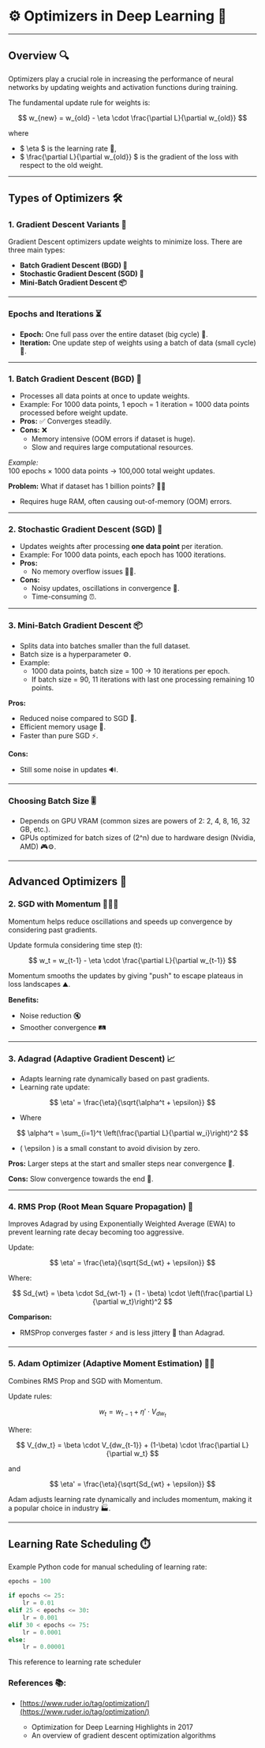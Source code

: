 # ⚙️ Optimizers in Deep Learning 🚀

---

## Overview 🔍

Optimizers play a crucial role in increasing the performance of neural networks by updating weights and activation functions during training.

The fundamental update rule for weights is:

$$
w_{new} = w_{old} - \eta \cdot \frac{\partial L}{\partial w_{old}}
$$

where  
- $ \eta $ is the learning rate 🎯,  
- $ \frac{\partial L}{\partial w_{old}} $ is the gradient of the loss with respect to the old weight.

---

## Types of Optimizers 🛠️

### 1. Gradient Descent Variants 🔄

Gradient Descent optimizers update weights to minimize loss. There are three main types:

- **Batch Gradient Descent (BGD) 🧮**
- **Stochastic Gradient Descent (SGD) 🎲**
- **Mini-Batch Gradient Descent 📦**

---

### Epochs and Iterations ⏳

- **Epoch:** One full pass over the entire dataset (big cycle) 🔄.
- **Iteration:** One update step of weights using a batch of data (small cycle) 🔁.

---

### 1. Batch Gradient Descent (BGD) 🧮

- Processes all data points at once to update weights.
- Example: For 1000 data points, 1 epoch = 1 iteration = 1000 data points processed before weight update.
- **Pros:** ✅ Converges steadily.
- **Cons:** ❌  
  - Memory intensive (OOM errors if dataset is huge).  
  - Slow and requires large computational resources.

*Example:*  
100 epochs × 1000 data points → 100,000 total weight updates.

**Problem:** What if dataset has 1 billion points? 🧠💥  
- Requires huge RAM, often causing out-of-memory (OOM) errors.

---

### 2. Stochastic Gradient Descent (SGD) 🎲

- Updates weights after processing **one data point** per iteration.
- Example: For 1000 data points, each epoch has 1000 iterations.
- **Pros:**  
  - No memory overflow issues 🧠❌.  
- **Cons:**  
  - Noisy updates, oscillations in convergence 🎢.  
  - Time-consuming ⏰.

---

### 3. Mini-Batch Gradient Descent 📦

- Splits data into batches smaller than the full dataset.
- Batch size is a hyperparameter ⚙️.
- Example:  
  - 1000 data points, batch size = 100 → 10 iterations per epoch.  
  - If batch size = 90, 11 iterations with last one processing remaining 10 points.

**Pros:**

- Reduced noise compared to SGD 🔕.
- Efficient memory usage 💾.
- Faster than pure SGD ⚡.

**Cons:**

- Still some noise in updates 🔊.

---

### Choosing Batch Size 🎚️

- Depends on GPU VRAM (common sizes are powers of 2: 2, 4, 8, 16, 32 GB, etc.).
- GPUs optimized for batch sizes of \(2^n\) due to hardware design (Nvidia, AMD) 🎮⚙️.

---

## Advanced Optimizers 🚀

### 2. SGD with Momentum 🏃‍♂️💨

Momentum helps reduce oscillations and speeds up convergence by considering past gradients.

Update formula considering time step \(t\):

$$
w_t = w_{t-1} - \eta \cdot \frac{\partial L}{\partial w_{t-1}}
$$

Momentum smooths the updates by giving "push" to escape plateaus in loss landscapes ⛰️.

**Benefits:**

- Noise reduction 🔇
- Smoother convergence 🛤️

---

### 3. Adagrad (Adaptive Gradient Descent) 📈

- Adapts learning rate dynamically based on past gradients.
- Learning rate update:

$$
\eta' = \frac{\eta}{\sqrt{\alpha^t + \epsilon}}
$$

- Where

$$
\alpha^t = \sum_{i=1}^t \left(\frac{\partial L}{\partial w_i}\right)^2
$$

- \( \epsilon \) is a small constant to avoid division by zero.

**Pros:** Larger steps at the start and smaller steps near convergence 🎯.

**Cons:** Slow convergence towards the end 🐢.

---

### 4. RMS Prop (Root Mean Square Propagation) 🌊

Improves Adagrad by using Exponentially Weighted Average (EWA) to prevent learning rate decay becoming too aggressive.

Update:

$$
\eta' = \frac{\eta}{\sqrt{Sd_{wt} + \epsilon}}
$$

Where:

$$
Sd_{wt} = \beta \cdot Sd_{wt-1} + (1 - \beta) \cdot \left(\frac{\partial L}{\partial w_t}\right)^2
$$

**Comparison:**

- RMSProp converges faster ⚡ and is less jittery 🎯 than Adagrad.

---

### 5. Adam Optimizer (Adaptive Moment Estimation) 🤖✨

Combines RMS Prop and SGD with Momentum.

Update rules:

$$
w_t = w_{t-1} + \eta' \cdot V_{dw_t}
$$

Where:

$$
V_{dw_t} = \beta \cdot V_{dw_{t-1}} + (1-\beta) \cdot \frac{\partial L}{\partial w_t}
$$

and

$$
\eta' = \frac{\eta}{\sqrt{Sd_{wt} + \epsilon}}
$$

Adam adjusts learning rate dynamically and includes momentum, making it a popular choice in industry 🏭.

---

## Learning Rate Scheduling ⏱️

Example Python code for manual scheduling of learning rate:

```python
epochs = 100

if epochs <= 25:
    lr = 0.01
elif 25 < epochs <= 30:
    lr = 0.001
elif 30 < epochs <= 75:
    lr = 0.0001
else:
    lr = 0.00001
```

This reference to learning rate scheduler

### **References 📚:**

- [https://www.ruder.io/tag/optimization/](https://www.ruder.io/tag/optimization/)

    - Optimization for Deep Learning Highlights in 2017
    - An overview of gradient descent optimization algorithms